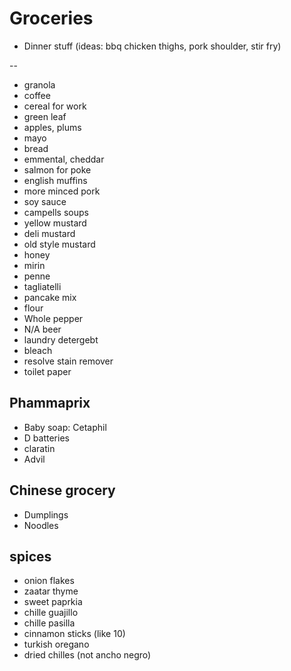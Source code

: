 # Groceries

- Dinner stuff (ideas: bbq chicken thighs, pork shoulder, stir fry)

--

- granola
- coffee
- cereal for work
- green leaf
- apples, plums
- mayo
- bread
- emmental, cheddar
- salmon for poke
- english muffins
- more minced pork
- soy sauce
- campells soups
- yellow mustard
- deli mustard
- old style mustard
- honey
- mirin
- penne
- tagliatelli
- pancake mix
- flour
- Whole pepper
- N/A beer
- laundry detergebt
- bleach
- resolve stain remover
- toilet paper

## Phammaprix

- Baby soap: Cetaphil
- D batteries
- claratin
- Advil

## Chinese grocery

- Dumplings
- Noodles

## spices

- onion flakes
- zaatar thyme
- sweet paprkia
- chille guajillo
- chille pasilla
- cinnamon sticks (like 10)
- turkish oregano
- dried chilles (not ancho negro)
